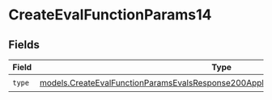 # CreateEvalFunctionParams14


## Fields

| Field                                                                                                                                                                        | Type                                                                                                                                                                         | Required                                                                                                                                                                     | Description                                                                                                                                                                  |
| ---------------------------------------------------------------------------------------------------------------------------------------------------------------------------- | ---------------------------------------------------------------------------------------------------------------------------------------------------------------------------- | ---------------------------------------------------------------------------------------------------------------------------------------------------------------------------- | ---------------------------------------------------------------------------------------------------------------------------------------------------------------------------- |
| `type`                                                                                                                                                                       | [models.CreateEvalFunctionParamsEvalsResponse200ApplicationJSONResponseBody514Type](../models/createevalfunctionparamsevalsresponse200applicationjsonresponsebody514type.md) | :heavy_check_mark:                                                                                                                                                           | N/A                                                                                                                                                                          |